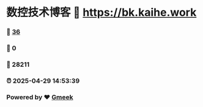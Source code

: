 # 数控技术博客 :link: https://bk.kaihe.work 
### :page_facing_up: [36](https://bk.kaihe.work/tag.html) 
### :speech_balloon: 0 
### :hibiscus: 28211 
### :alarm_clock: 2025-04-29 14:53:39 
### Powered by :heart: [Gmeek](https://github.com/Meekdai/Gmeek)

